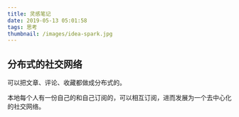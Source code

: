 ```yaml
---
title: 灵感笔记
date: 2019-05-13 05:01:58
tags: 思考
thumbnail: /images/idea-spark.jpg
---
```


## 分布式的社交网络

可以把文章、评论、收藏都做成分布式的。

本地每个人有一份自己的和自己订阅的，可以相互订阅，进而发展为一个去中心化的社交网络。


